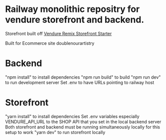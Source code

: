<h1>Railway monolithic repositry for vendure storefront and backend.</h1>
<p>Storefront built off <a href="https://github.com/vendure-ecommerce/storefront-remix-starter/tree/master">Vendure Remix Storefront Starter</a></p>
<p>Built for Ecommerce site doublenourartistry</p>

# Backend
"npm install" to install dependencies
"npm run build" to build
"npm run dev" to run development server
Set .env to have URLs pointing to railway host

# Storefront
"yarn install" to install dependencies
Set .env variables especially VENDURE_API_URL to the SHOP API that you set in the local backend server
Both storefront and backend must be running simultaneously locally for this setup to work
"yarn dev" to run storefront locally
